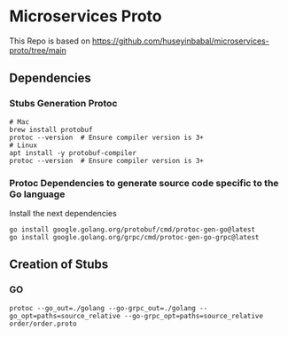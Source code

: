 # Microservices Proto

This Repo is based on https://github.com/huseyinbabal/microservices-proto/tree/main

## Dependencies

 ### Stubs Generation Protoc
 ```
 # Mac
 brew install protobuf
 protoc --version  # Ensure compiler version is 3+
 # Linux
 apt install -y protobuf-compiler
 protoc --version  # Ensure compiler version is 3+
 ```

### Protoc Dependencies to generate source code specific to the Go language
Install the next dependencies
```
go install google.golang.org/protobuf/cmd/protoc-gen-go@latest
go install google.golang.org/grpc/cmd/protoc-gen-go-grpc@latest
```

## Creation of Stubs

### GO
```
protoc --go_out=./golang --go-grpc_out=./golang --go_opt=paths=source_relative --go-grpc_opt=paths=source_relative order/order.proto
```
